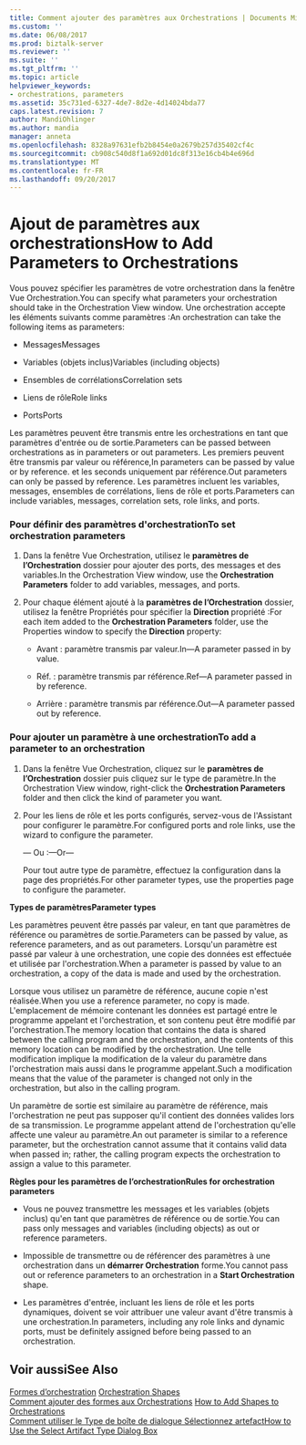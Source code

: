 ```yaml
---
title: Comment ajouter des paramètres aux Orchestrations | Documents Microsoft
ms.custom: ''
ms.date: 06/08/2017
ms.prod: biztalk-server
ms.reviewer: ''
ms.suite: ''
ms.tgt_pltfrm: ''
ms.topic: article
helpviewer_keywords:
- orchestrations, parameters
ms.assetid: 35c731ed-6327-4de7-8d2e-4d14024bda77
caps.latest.revision: 7
author: MandiOhlinger
ms.author: mandia
manager: anneta
ms.openlocfilehash: 8328a97631efb2b8454e0a2679b257d35402cf4c
ms.sourcegitcommit: cb908c540d8f1a692d01dc8f313e16cb4b4e696d
ms.translationtype: MT
ms.contentlocale: fr-FR
ms.lasthandoff: 09/20/2017
---
```

# <a name="how-to-add-parameters-to-orchestrations"></a><span data-ttu-id="86598-102">Ajout de paramètres aux orchestrations</span><span class="sxs-lookup"><span data-stu-id="86598-102">How to Add Parameters to Orchestrations</span></span>
<span data-ttu-id="86598-103">Vous pouvez spécifier les paramètres de votre orchestration dans la fenêtre Vue Orchestration.</span><span class="sxs-lookup"><span data-stu-id="86598-103">You can specify what parameters your orchestration should take in the Orchestration View window.</span></span> <span data-ttu-id="86598-104">Une orchestration accepte les éléments suivants comme paramètres :</span><span class="sxs-lookup"><span data-stu-id="86598-104">An orchestration can take the following items as parameters:</span></span>  
  
-   <span data-ttu-id="86598-105">Messages</span><span class="sxs-lookup"><span data-stu-id="86598-105">Messages</span></span>  
  
-   <span data-ttu-id="86598-106">Variables (objets inclus)</span><span class="sxs-lookup"><span data-stu-id="86598-106">Variables (including objects)</span></span>  
  
-   <span data-ttu-id="86598-107">Ensembles de corrélations</span><span class="sxs-lookup"><span data-stu-id="86598-107">Correlation sets</span></span>  
  
-   <span data-ttu-id="86598-108">Liens de rôle</span><span class="sxs-lookup"><span data-stu-id="86598-108">Role links</span></span>  
  
-   <span data-ttu-id="86598-109">Ports</span><span class="sxs-lookup"><span data-stu-id="86598-109">Ports</span></span>  
  
 <span data-ttu-id="86598-110">Les paramètres peuvent être transmis entre les orchestrations en tant que paramètres d'entrée ou de sortie.</span><span class="sxs-lookup"><span data-stu-id="86598-110">Parameters can be passed between orchestrations as in parameters or out parameters.</span></span> <span data-ttu-id="86598-111">Les premiers peuvent être transmis par valeur ou référence,</span><span class="sxs-lookup"><span data-stu-id="86598-111">In parameters can be passed by value or by reference.</span></span> <span data-ttu-id="86598-112">et les seconds uniquement par référence.</span><span class="sxs-lookup"><span data-stu-id="86598-112">Out parameters can only be passed by reference.</span></span> <span data-ttu-id="86598-113">Les paramètres incluent les variables, messages, ensembles de corrélations, liens de rôle et ports.</span><span class="sxs-lookup"><span data-stu-id="86598-113">Parameters can include variables, messages, correlation sets, role links, and ports.</span></span>  
  
### <a name="to-set-orchestration-parameters"></a><span data-ttu-id="86598-114">Pour définir des paramètres d'orchestration</span><span class="sxs-lookup"><span data-stu-id="86598-114">To set orchestration parameters</span></span>  
  
1.  <span data-ttu-id="86598-115">Dans la fenêtre Vue Orchestration, utilisez le **paramètres de l’Orchestration** dossier pour ajouter des ports, des messages et des variables.</span><span class="sxs-lookup"><span data-stu-id="86598-115">In the Orchestration View window, use the **Orchestration Parameters** folder to add variables, messages, and ports.</span></span>  
  
2.  <span data-ttu-id="86598-116">Pour chaque élément ajouté à la **paramètres de l’Orchestration** dossier, utilisez la fenêtre Propriétés pour spécifier la **Direction** propriété :</span><span class="sxs-lookup"><span data-stu-id="86598-116">For each item added to the **Orchestration Parameters** folder, use the Properties window to specify the **Direction** property:</span></span>  
  
    -   <span data-ttu-id="86598-117">Avant : paramètre transmis par valeur.</span><span class="sxs-lookup"><span data-stu-id="86598-117">In—A parameter passed in by value.</span></span>  
  
    -   <span data-ttu-id="86598-118">Réf. : paramètre transmis par référence.</span><span class="sxs-lookup"><span data-stu-id="86598-118">Ref—A parameter passed in by reference.</span></span>  
  
    -   <span data-ttu-id="86598-119">Arrière : paramètre transmis par référence.</span><span class="sxs-lookup"><span data-stu-id="86598-119">Out—A parameter passed out by reference.</span></span>  
  
### <a name="to-add-a-parameter-to-an-orchestration"></a><span data-ttu-id="86598-120">Pour ajouter un paramètre à une orchestration</span><span class="sxs-lookup"><span data-stu-id="86598-120">To add a parameter to an orchestration</span></span>  
  
1.  <span data-ttu-id="86598-121">Dans la fenêtre Vue Orchestration, cliquez sur le **paramètres de l’Orchestration** dossier puis cliquez sur le type de paramètre.</span><span class="sxs-lookup"><span data-stu-id="86598-121">In the Orchestration View window, right-click the **Orchestration Parameters** folder and then click the kind of parameter you want.</span></span>  
  
2.  <span data-ttu-id="86598-122">Pour les liens de rôle et les ports configurés, servez-vous de l'Assistant pour configurer le paramètre.</span><span class="sxs-lookup"><span data-stu-id="86598-122">For configured ports and role links, use the wizard to configure the parameter.</span></span>  
  
     <span data-ttu-id="86598-123">— Ou :</span><span class="sxs-lookup"><span data-stu-id="86598-123">—Or—</span></span>  
  
     <span data-ttu-id="86598-124">Pour tout autre type de paramètre, effectuez la configuration dans la page des propriétés.</span><span class="sxs-lookup"><span data-stu-id="86598-124">For other parameter types, use the properties page to configure the parameter.</span></span>  
  
 <span data-ttu-id="86598-125">**Types de paramètres**</span><span class="sxs-lookup"><span data-stu-id="86598-125">**Parameter types**</span></span>  
  
 <span data-ttu-id="86598-126">Les paramètres peuvent être passés par valeur, en tant que paramètres de référence ou paramètres de sortie.</span><span class="sxs-lookup"><span data-stu-id="86598-126">Parameters can be passed by value, as reference parameters, and as out parameters.</span></span> <span data-ttu-id="86598-127">Lorsqu'un paramètre est passé par valeur à une orchestration, une copie des données est effectuée et utilisée par l'orchestration.</span><span class="sxs-lookup"><span data-stu-id="86598-127">When a parameter is passed by value to an orchestration, a copy of the data is made and used by the orchestration.</span></span>  
  
 <span data-ttu-id="86598-128">Lorsque vous utilisez un paramètre de référence, aucune copie n'est réalisée.</span><span class="sxs-lookup"><span data-stu-id="86598-128">When you use a reference parameter, no copy is made.</span></span> <span data-ttu-id="86598-129">L'emplacement de mémoire contenant les données est partagé entre le programme appelant et l'orchestration, et son contenu peut être modifié par l'orchestration.</span><span class="sxs-lookup"><span data-stu-id="86598-129">The memory location that contains the data is shared between the calling program and the orchestration, and the contents of this memory location can be modified by the orchestration.</span></span> <span data-ttu-id="86598-130">Une telle modification implique la modification de la valeur du paramètre dans l'orchestration mais aussi dans le programme appelant.</span><span class="sxs-lookup"><span data-stu-id="86598-130">Such a modification means that the value of the parameter is changed not only in the orchestration, but also in the calling program.</span></span>  
  
 <span data-ttu-id="86598-131">Un paramètre de sortie est similaire au paramètre de référence, mais l'orchestration ne peut pas supposer qu'il contient des données valides lors de sa transmission. Le programme appelant attend de l'orchestration qu'elle affecte une valeur au paramètre.</span><span class="sxs-lookup"><span data-stu-id="86598-131">An out parameter is similar to a reference parameter, but the orchestration cannot assume that it contains valid data when passed in; rather, the calling program expects the orchestration to assign a value to this parameter.</span></span>  
  
 <span data-ttu-id="86598-132">**Règles pour les paramètres de l’orchestration**</span><span class="sxs-lookup"><span data-stu-id="86598-132">**Rules for orchestration parameters**</span></span>  
  
-   <span data-ttu-id="86598-133">Vous ne pouvez transmettre les messages et les variables (objets inclus) qu'en tant que paramètres de référence ou de sortie.</span><span class="sxs-lookup"><span data-stu-id="86598-133">You can pass only messages and variables (including objects) as out or reference parameters.</span></span>  
  
-   <span data-ttu-id="86598-134">Impossible de transmettre ou de référencer des paramètres à une orchestration dans un **démarrer Orchestration** forme.</span><span class="sxs-lookup"><span data-stu-id="86598-134">You cannot pass out or reference parameters to an orchestration in a **Start Orchestration** shape.</span></span>  
  
-   <span data-ttu-id="86598-135">Les paramètres d'entrée, incluant les liens de rôle et les ports dynamiques, doivent se voir attribuer une valeur avant d'être transmis à une orchestration.</span><span class="sxs-lookup"><span data-stu-id="86598-135">In parameters, including any role links and dynamic ports, must be definitely assigned before being passed to an orchestration.</span></span>  
  
## <a name="see-also"></a><span data-ttu-id="86598-136">Voir aussi</span><span class="sxs-lookup"><span data-stu-id="86598-136">See Also</span></span>  
 <span data-ttu-id="86598-137">[Formes d’orchestration](../core/orchestration-shapes.md) </span><span class="sxs-lookup"><span data-stu-id="86598-137">[Orchestration Shapes](../core/orchestration-shapes.md) </span></span>  
 <span data-ttu-id="86598-138">[Comment ajouter des formes aux Orchestrations](../core/how-to-add-shapes-to-orchestrations.md) </span><span class="sxs-lookup"><span data-stu-id="86598-138">[How to Add Shapes to Orchestrations](../core/how-to-add-shapes-to-orchestrations.md) </span></span>  
 [<span data-ttu-id="86598-139">Comment utiliser le Type de boîte de dialogue Sélectionnez artefact</span><span class="sxs-lookup"><span data-stu-id="86598-139">How to Use the Select Artifact Type Dialog Box</span></span>](../core/how-to-use-the-select-artifact-type-dialog-box.md)